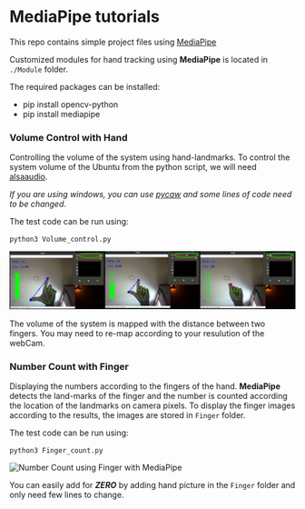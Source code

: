 # MediaPipe tutorials
This repo contains simple project files using [MediaPipe](https://google.github.io/mediapipe/)

Customized modules for hand tracking using **MediaPipe** is located in `./Module` folder.

The required packages can be installed:
- pip install opencv-python
- pip install mediapipe

### Volume Control with Hand
Controlling the volume of the system using hand-landmarks. To control the system volume of the Ubuntu from the python script, we will need [alsaaudio](https://pypi.org/project/pyalsaaudio/). 

*If you are using windows, you can use [pycaw](https://github.com/AndreMiras/pycaw) and some lines of code need to be changed*. 

The test code can be run using:
```
python3 Volume_control.py
```
![Volume Control with MediaPipe](Volume_control_test.png)

The volume of the system is mapped with the distance between two fingers. You may need to re-map according to your resulution of the webCam.

### Number Count with Finger
Displaying the numbers according to the fingers of the hand. **MediaPipe** detects the land-marks of the finger and the number is counted according the location of the landmarks on camera pixels. To display the finger images according to the results, the images are stored in `Finger` folder.

The test code can be run using:
```
python3 Finger_count.py
```
![Number Count using Finger with MediaPipe](Finger_Count_test.png)

You can easily add for ***ZERO*** by adding hand picture in the `Finger` folder and only need few lines to change.